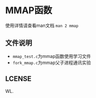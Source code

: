 # MMAP函数
使用详情请查看man文档 `man 2 mmap`
## 文件说明
+ `mmap_test.c`为mmap函数使用学习文件
+ `fork_mmap.c`为mmap父子进程通讯实验
## LCENSE
WL.
